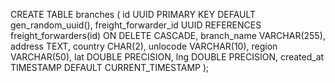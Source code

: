 CREATE TABLE branches (
    id UUID PRIMARY KEY DEFAULT gen_random_uuid(),
    freight_forwarder_id UUID REFERENCES freight_forwarders(id) ON DELETE CASCADE,
    branch_name VARCHAR(255),
    address TEXT,
    country CHAR(2),
    unlocode VARCHAR(10),
    region VARCHAR(50),
    lat DOUBLE PRECISION,
    lng DOUBLE PRECISION,
    created_at TIMESTAMP DEFAULT CURRENT_TIMESTAMP
);
